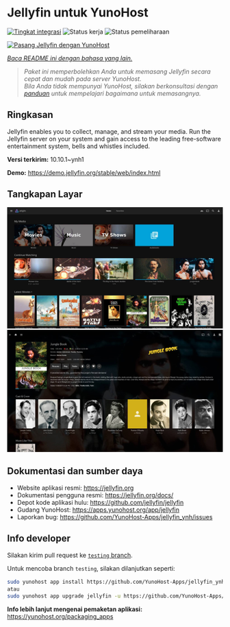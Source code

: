 <!--
N.B.: README ini dibuat secara otomatis oleh <https://github.com/YunoHost/apps/tree/master/tools/readme_generator>
Ini TIDAK boleh diedit dengan tangan.
-->

# Jellyfin untuk YunoHost

[![Tingkat integrasi](https://dash.yunohost.org/integration/jellyfin.svg)](https://ci-apps.yunohost.org/ci/apps/jellyfin/) ![Status kerja](https://ci-apps.yunohost.org/ci/badges/jellyfin.status.svg) ![Status pemeliharaan](https://ci-apps.yunohost.org/ci/badges/jellyfin.maintain.svg)

[![Pasang Jellyfin dengan YunoHost](https://install-app.yunohost.org/install-with-yunohost.svg)](https://install-app.yunohost.org/?app=jellyfin)

*[Baca README ini dengan bahasa yang lain.](./ALL_README.md)*

> *Paket ini memperbolehkan Anda untuk memasang Jellyfin secara cepat dan mudah pada server YunoHost.*  
> *Bila Anda tidak mempunyai YunoHost, silakan berkonsultasi dengan [panduan](https://yunohost.org/install) untuk mempelajari bagaimana untuk memasangnya.*

## Ringkasan

Jellyfin enables you to collect, manage, and stream your media. Run the Jellyfin server on your system and gain access to the leading free-software entertainment system, bells and whistles included.


**Versi terkirim:** 10.10.1~ynh1

**Demo:** <https://demo.jellyfin.org/stable/web/index.html>

## Tangkapan Layar

![Tangkapan Layar pada Jellyfin](./doc/screenshots/jellyfin-1.jpg)
![Tangkapan Layar pada Jellyfin](./doc/screenshots/jellyfin-2.jpg)

## Dokumentasi dan sumber daya

- Website aplikasi resmi: <https://jellyfin.org>
- Dokumentasi pengguna resmi: <https://jellyfin.org/docs/>
- Depot kode aplikasi hulu: <https://github.com/jellyfin/jellyfin>
- Gudang YunoHost: <https://apps.yunohost.org/app/jellyfin>
- Laporkan bug: <https://github.com/YunoHost-Apps/jellyfin_ynh/issues>

## Info developer

Silakan kirim pull request ke [`testing` branch](https://github.com/YunoHost-Apps/jellyfin_ynh/tree/testing).

Untuk mencoba branch `testing`, silakan dilanjutkan seperti:

```bash
sudo yunohost app install https://github.com/YunoHost-Apps/jellyfin_ynh/tree/testing --debug
atau
sudo yunohost app upgrade jellyfin -u https://github.com/YunoHost-Apps/jellyfin_ynh/tree/testing --debug
```

**Info lebih lanjut mengenai pemaketan aplikasi:** <https://yunohost.org/packaging_apps>
